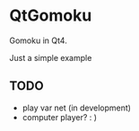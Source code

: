 QtGomoku
========

Gomoku in Qt4.

Just a simple example

## TODO
* play var net (in development)
* computer player? : )
